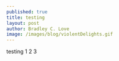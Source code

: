 ```yaml
---
published: true
title: testing
layout: post
author: Bradley C. Love
image: /images/blog/violentDelights.gif
---
```


testing 1 2 3

